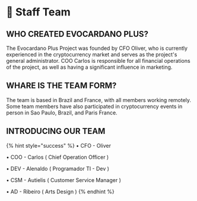 # 👥 Staff Team

## WHO CREATED EVOCARDANO PLUS?

The Evocardano Plus Project was founded by CFO Oliver, who is currently experienced in the cryptocurrency market and serves as the project's general administrator. COO Carlos is responsible for all financial operations of the project, as well as having a significant influence in marketing.

## WHARE IS THE TEAM FORM?

The team is based in Brazil and France, with all members working remotely. Some team members have also participated in cryptocurrency events in person in Sao Paulo, Brazil, and Paris France.

## INTRODUCING OUR TEAM&#x20;

{% hint style="success" %}
• CFO - Oliver

• COO - Carlos ( Chief Operation Officer )

• DEV - Alenaldo  ( Programador TI - Dev )

• CSM - Autielis ( Customer Service Manager )

• AD - Ribeiro ( Arts Design )
{% endhint %}
